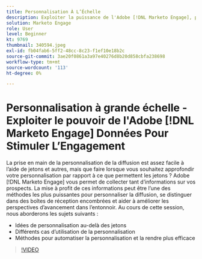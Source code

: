 ```yaml
---
title: Personnalisation À L’Échelle
description: Exploiter la puissance de l'Adobe [!DNL Marketo Engage], personnalisez au-delà des jetons.
solution: Marketo Engage
role: User
level: Beginner
kt: 9769
thumbnail: 340594.jpeg
exl-id: fb04fab6-5ff2-48cc-8c23-f1ef10e18b2c
source-git-commit: 3ae20f0861a3a97e40276d8b20d858cbfa238698
workflow-type: tm+mt
source-wordcount: '113'
ht-degree: 0%

---
```


# Personnalisation à grande échelle - Exploiter le pouvoir de l&#39;Adobe [!DNL Marketo Engage] Données Pour Stimuler L’Engagement

La prise en main de la personnalisation de la diffusion est assez facile à l’aide de jetons et autres, mais que faire lorsque vous souhaitez approfondir votre personnalisation par rapport à ce que permettent les jetons ? Adobe [!DNL Marketo Engage] vous permet de collecter tant d’informations sur vos prospects. La mise à profit de ces informations peut être l’une des méthodes les plus puissantes pour personnaliser la diffusion, se distinguer dans des boîtes de réception encombrées et aider à améliorer les perspectives d’avancement dans l’entonnoir. Au cours de cette session, nous aborderons les sujets suivants :

* Idées de personnalisation au-delà des jetons
* Différents cas d’utilisation de la personnalisation
* Méthodes pour automatiser la personnalisation et la rendre plus efficace

>[!VIDEO](https://video.tv.adobe.com/v/340594/?quality=12&learn=on)
